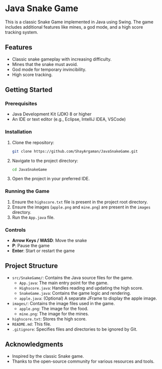 # Java Snake Game

This is a classic Snake Game implemented in Java using Swing. The game includes additional features like mines, a god mode, and a high score tracking system.

## Features

- Classic snake gameplay with increasing difficulty.
- Mines that the snake must avoid.
- God mode for temporary invincibility.
- High score tracking.

## Getting Started

### Prerequisites

- Java Development Kit (JDK) 8 or higher
- An IDE or text editor (e.g., Eclipse, IntelliJ IDEA, VSCode)

### Installation

1. Clone the repository:
    ```bash
    git clone https://github.com/ShayArgaman/JavaSnakeGame.git
    ```

2. Navigate to the project directory:
    ```bash
    cd JavaSnakeGame
    ```

3. Open the project in your preferred IDE.

### Running the Game

1. Ensure the `highscore.txt` file is present in the project root directory.
2. Ensure the images (`apple.png` and `mine.png`) are present in the `images` directory.
3. Run the `App.java` file.

### Controls

- **Arrow Keys / WASD**: Move the snake
- **P**: Pause the game
- **Enter**: Start or restart the game

## Project Structure

- `src/SnakeGame/`: Contains the Java source files for the game.
  - `App.java`: The main entry point for the game.
  - `Highscore.java`: Handles reading and updating the high score.
  - `SnakeGame.java`: Contains the game logic and rendering.
  - `apple.java`: (Optional) A separate JFrame to display the apple image.
- `images/`: Contains the image files used in the game.
  - `apple.png`: The image for the food.
  - `mine.png`: The image for the mines.
- `highscore.txt`: Stores the high score.
- `README.md`: This file.
- `.gitignore`: Specifies files and directories to be ignored by Git.


## Acknowledgments

- Inspired by the classic Snake game.
- Thanks to the open-source community for various resources and tools.
